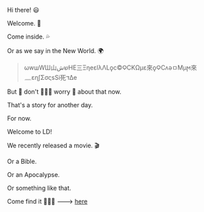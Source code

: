 Hi there! 😃

Welcome. 👋

Come inside. 💦

Or as we say in the New World. 🌍

> ωwшWШ山שش‎ΗE‎‎‎三ΞηeεlλΛLϙc©ϘCΚΩμε來ϙϘCʌəㅁϺμϻ來𓈖εηʃΣσςsSi死דΔe

But 🍑 don't 🙅🏻‍♀️ worry 🤔 about that now.

That's a story for another day.

For now.

Welcome to LD!

We recently released a movie. 🎬

Or a Bible.

Or an Apocalypse.

Or something like that.

Come find it 🕵🏻‍♀️ 🡒 [here](https://religion.thedynamiclinker.com)
